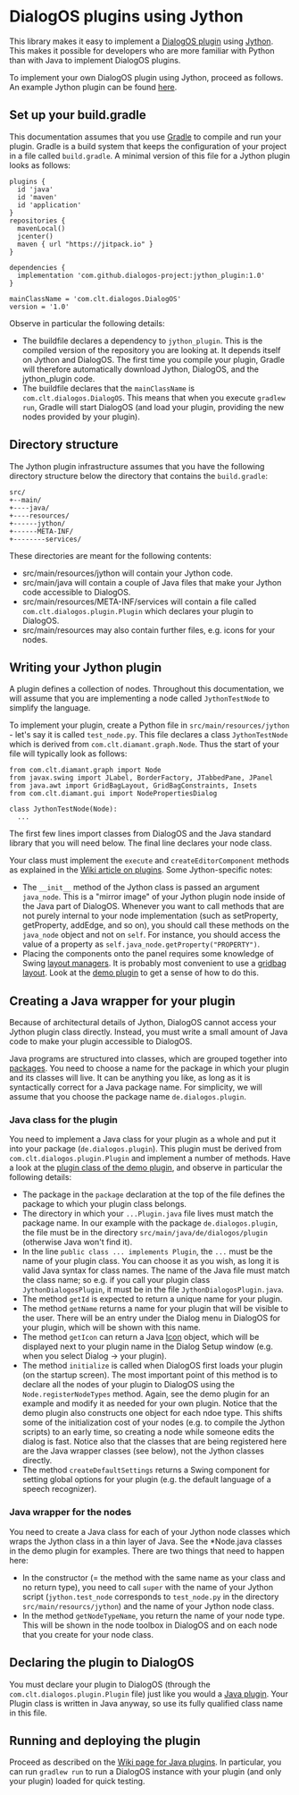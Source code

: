 # DialogOS plugins using Jython

This library makes it easy to implement a [DialogOS plugin](https://github.com/dialogos-project/dialogos/wiki/Plugins) using [Jython](http://www.jython.org/). This makes it possible for developers who are more familiar with Python than with Java to implement DialogOS plugins.

To implement your own DialogOS plugin using Jython, proceed as follows. An example Jython plugin can be found [here](https://github.com/dialogos-project/jython-demo-plugin).

## Set up your build.gradle

This documentation assumes that you use [Gradle](https://gradle.org/) to compile and run your plugin. Gradle is a build system that keeps the configuration of your project in a file called `build.gradle`. A minimal version of this file for a Jython plugin looks as follows:

```
plugins {
  id 'java'
  id 'maven'
  id 'application'
}
repositories {
  mavenLocal()
  jcenter()
  maven { url "https://jitpack.io" }
}

dependencies {
  implementation 'com.github.dialogos-project:jython_plugin:1.0'
}

mainClassName = 'com.clt.dialogos.DialogOS'
version = '1.0'
```

Observe in particular the following details:

 * The buildfile declares a dependency to `jython_plugin`. This is the compiled version of the repository you are looking at. It depends itself on Jython and DialogOS. The first time you compile your plugin, Gradle will therefore automatically download Jython, DialogOS, and the jython_plugin code.
 * The buildfile declares that the `mainClassName` is `com.clt.dialogos.DialogOS`. This means that when you execute `gradlew run`, Gradle will start DialogOS (and load your plugin, providing the new nodes provided by your plugin).

 
## Directory structure
 
The Jython plugin infrastructure assumes that you have the following directory structure below the directory that contains the `build.gradle`:

```
src/
+--main/
+----java/
+----resources/
+------jython/
+------META-INF/
+--------services/
```

These directories are meant for the following contents:

* src/main/resources/jython will contain your Jython code.
* src/main/java will contain a couple of Java files that make your Jython code accessible to DialogOS.
* src/main/resources/META-INF/services will contain a file called `com.clt.dialogos.plugin.Plugin` which declares your plugin to DialogOS.
* src/main/resources may also contain further files, e.g. icons for your nodes.


## Writing your Jython plugin

A plugin defines a collection of nodes. Throughout this documentation, we will assume that you are implementing a node called `JythonTestNode` to simplify the language.

To implement your plugin, create a Python file in `src/main/resources/jython` - let's say it is called `test_node.py`. This file declares a class `JythonTestNode` which is derived from `com.clt.diamant.graph.Node`. Thus the start of your file will typically look as follows:

```
from com.clt.diamant.graph import Node
from javax.swing import JLabel, BorderFactory, JTabbedPane, JPanel
from java.awt import GridBagLayout, GridBagConstraints, Insets
from com.clt.diamant.gui import NodePropertiesDialog

class JythonTestNode(Node):
  ...
```

The first few lines import classes from DialogOS and the Java standard library that you will need below. The final line declares your node class.

Your class must implement the `execute` and `createEditorComponent` methods as explained in the [Wiki article on plugins](https://github.com/dialogos-project/dialogos/wiki/Plugins). Some Jython-specific notes:

* The `__init__` method of the Jython class is passed an argument `java_node`. This is a "mirror image" of your Jython plugin node inside of the Java part of DialogOS. Whenever you want to call methods that are not purely internal to your node implementation (such as setProperty, getProperty, addEdge, and so on), you should call these methods on the `java_node` object and not on `self`. For instance, you should access the value of a property as `self.java_node.getProperty("PROPERTY")`.
* Placing the components onto the panel requires some knowledge of Swing [layout managers](https://docs.oracle.com/javase/tutorial/uiswing/layout/visual.html). It is probably most convenient to use a [gridbag layout](https://docs.oracle.com/javase/tutorial/uiswing/layout/visual.html#gridbag). Look at the [demo plugin](https://github.com/dialogos-project/jython-demo-plugin) to get a sense of how to do this.


## Creating a Java wrapper for your plugin

Because of architectural details of Jython, DialogOS cannot access your Jython plugin class directly. Instead, you must write a small amount of Java code to make your plugin accessible to DialogOS.

Java programs are structured into classes, which are grouped together into [packages](https://www.tutorialspoint.com/java/java_packages.htm). You need to choose a name for the package in which your plugin and its classes will live. It can be anything you like, as long as it is syntactically correct for a Java package name. For simplicity, we will assume that you choose the package name `de.dialogos.plugin`.

### Java class for the plugin

You need to implement a Java class for your plugin as a whole and put it into your package (`de.dialogos.plugin`). This plugin must be derived from `com.clt.dialogos.plugin.Plugin` and implement a number of methods. Have a look at the [plugin class of the demo plugin](https://github.com/dialogos-project/jython-demo-plugin/blob/master/src/main/java/de/saar/coli/jython_dialogos_plugin/JythonDialogosPlugin.java), and observe in particular the following details:

* The package in the `package` declaration at the top of the file defines the package to which your plugin class belongs.
* The directory in which your `...Plugin.java` file lives must match the package name. In our example with the package `de.dialogos.plugin`, the file must be in the directory `src/main/java/de/dialogos/plugin` (otherwise Java won't find it).
* In the line `public class ... implements Plugin`, the `...` must be the name of your plugin class. You can choose it as you wish, as long it is valid Java syntax for class names. The name of the Java file must match the class name; so e.g. if you call your plugin class `JythonDialogosPlugin`, it must be in the file `JythonDialogosPlugin.java`.
* The method `getId` is expected to return a unique name for your plugin.
* The method `getName` returns a name for your plugin that will be visible to the user. There will be an entry under the Dialog menu in DialogOS for your plugin, which will be shown with this name.
* The method `getIcon` can return a Java [Icon](https://docs.oracle.com/javase/tutorial/uiswing/components/icon.html) object, which will be displayed next to your plugin name in the Dialog Setup window (e.g. when you select Dialog -> your plugin).
* The method `initialize` is called when DialogOS first loads your plugin (on the startup screen). The most important point of this method is to declare all the nodes of your plugin to DialogOS using the `Node.registerNodeTypes` method. Again, see the demo plugin for an example and modify it as needed for your own plugin. Notice that the demo plugin also constructs one object for each ndoe type. This shifts some of the initialization cost of your nodes (e.g. to compile the Jython scripts) to an early time, so creating a node while someone edits the dialog is fast. Notice also that the classes that are being registered here are the Java wrapper classes (see below), not the Jython classes directly.
* The method `createDefaultSettings` returns a Swing component for setting global options for your plugin (e.g. the default language of a speech recognizer).


### Java wrapper for the nodes

You need to create a Java class for each of your Jython node classes which wraps the Jython class in a thin layer of Java. See the *Node.java classes in the demo plugin for examples. There are two things that need to happen here:

* In the constructor (= the method with the same name as your class and no return type), you need to call `super` with the name of your Jython script (`jython.test_node` corresponds to `test_node.py` in the directory `src/main/resourcs/jython`) and the name of your Jython node class.
* In the method `getNodeTypeName`, you return the name of your node type. This will be shown in the node toolbox in DialogOS and on each node that you create for your node class.


## Declaring the plugin to DialogOS

You must declare your plugin to DialogOS (through the `com.clt.dialogos.plugin.Plugin` file) just like you would a [Java plugin](https://github.com/dialogos-project/dialogos/wiki/Plugins). Your Plugin class is written in Java anyway, so use its fully qualified class name in this file.


## Running and deploying the plugin

Proceed as described on the [Wiki page for Java plugins](https://github.com/dialogos-project/dialogos/wiki/Plugins). In particular, you can run `gradlew run` to run a DialogOS instance with your plugin (and only your plugin) loaded for quick testing.


